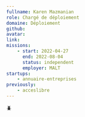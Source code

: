 ```yaml
---
fullname: Karen Mazmanian
role: Chargé de déploiement
domaine: Déploiement
github:
avatar:
link:
missions:
    - start: 2022-04-27
      end: 2022-08-04
      status: independent
      employer: MALT
startups:
    - annuaire-entreprises
previously:
    - acceslibre
---
```


🪲
